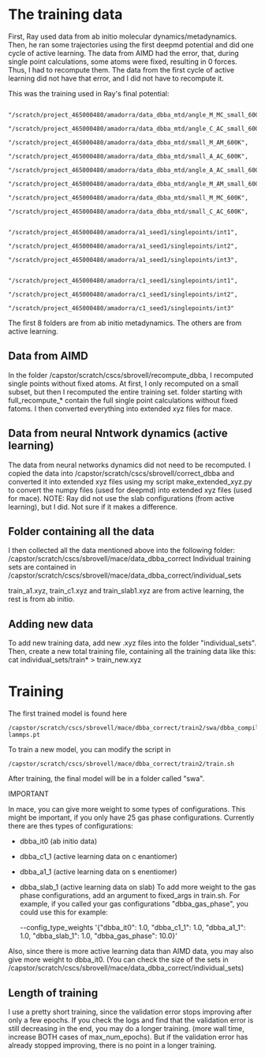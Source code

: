 # The training data
First, Ray used data from ab initio molecular dynamics/metadynamics. Then, he ran some trajectories using the first deepmd potential and did one cycle of active learning.
The data from AIMD had the error, that, during single point calculations, some atoms were fixed, resulting in 0 forces. Thus, I had to recompute them. The data from the first
cycle of active learning did not have that error, and I did not have to recompute it.

This was the training used in Ray's final potential:

                        "/scratch/project_465000480/amadorra/data_dbba_mtd/angle_M_MC_small_600K",
                        "/scratch/project_465000480/amadorra/data_dbba_mtd/angle_C_AC_small_600K",
                        "/scratch/project_465000480/amadorra/data_dbba_mtd/small_M_AM_600K",
                        "/scratch/project_465000480/amadorra/data_dbba_mtd/small_A_AC_600K",
                        "/scratch/project_465000480/amadorra/data_dbba_mtd/angle_A_AC_small_600K",
                        "/scratch/project_465000480/amadorra/data_dbba_mtd/angle_M_AM_small_600K",
                        "/scratch/project_465000480/amadorra/data_dbba_mtd/small_M_MC_600K",
                        "/scratch/project_465000480/amadorra/data_dbba_mtd/small_C_AC_600K",

                        "/scratch/project_465000480/amadorra/a1_seed1/singlepoints/int1",
                        "/scratch/project_465000480/amadorra/a1_seed1/singlepoints/int2",
                        "/scratch/project_465000480/amadorra/a1_seed1/singlepoints/int3",

                        "/scratch/project_465000480/amadorra/c1_seed1/singlepoints/int1",
                        "/scratch/project_465000480/amadorra/c1_seed1/singlepoints/int2",
                        "/scratch/project_465000480/amadorra/c1_seed1/singlepoints/int3"
The first 8 folders are from ab initio metadynamics. The others are from active learning.
## Data from AIMD
In the folder /capstor/scratch/cscs/sbrovell/recompute_dbba, I recomputed single points without fixed atoms. At first, I only recomputed on a small subset, but then I recomputed the entire
training set. folder starting with full_recompute_* contain the full single point calculations without fixed fatoms. I then converted everything into extended xyz files for mace.

## Data from neural Nntwork dynamics (active learning)
The data from neural networks dynamics did not need to be recomputed. I copied the data into /capstor/scratch/cscs/sbrovell/correct_dbba and converted it into extended xyz files using my script make_extended_xyz.py to convert the numpy files (used for deepmd) into extended xyz files (used for mace). NOTE: Ray did not use the slab configurations (from active learning), but I did. Not sure if it makes a difference.

## Folder containing all the data
I then collected all the data mentioned above into the following folder:
    /capstor/scratch/cscs/sbrovell/mace/data_dbba_correct
Individual training sets are contained in
    /capstor/scratch/cscs/sbrovell/mace/data_dbba_correct/individual_sets

train_a1.xyz, train_c1.xyz and train_slab1.xyz are from active learning, the rest is from ab initio.

## Adding new data
To add new training data, add new .xyz files into the folder "individual_sets". Then, create a new total training file, containing all the training data like this:
    cat individual_sets/train* > train_new.xyz

# Training

The first trained model is found here

    /capstor/scratch/cscs/sbrovell/mace/dbba_correct/train2/swa/dbba_compiled.model-lammps.pt
To train a new model, you can modify the script in
    
    /capstor/scratch/cscs/sbrovell/mace/dbba_correct/train2/train.sh

After training, the final model will be in a folder called "swa".

IMPORTANT

In mace, you can give more weight to some types of configurations. This might be important, if you only have 25 gas phase configurations.
Currently there are thes types of configurations:
* dbba_it0 (ab initio data)
* dbba_c1_1 (active learning data on c enantiomer)
* dbba_a1_1 (active learning data on s enentiomer)
* dbba_slab_1 (active learning data on slab)
To add more weight to the gas phase configurations, add an argument to fixed_args in train.sh. For example, if you called your gas configurations "dbba_gas_phase", you could use this for example:
    
    --config_type_weights '{"dbba_it0": 1.0, "dbba_c1_1": 1.0, "dbba_a1_1": 1.0, "dbba_slab_1": 1.0, "dbba_gas_phase": 10.0}'

Also, since there is more active learning data than AIMD data, you may also give more weight to dbba_it0. (You can check the size of the sets in /capstor/scratch/cscs/sbrovell/mace/data_dbba_correct/individual_sets)


## Length of training
I use a pretty short training, since the validation error stops improving after only a few epochs. If you check the logs and find that the validation error is still decreasing in the end, you may do a longer training. (more wall time, increase BOTH cases of  max_num_epochs). But if the validation error has already stopped improving, there is no point in a longer training.